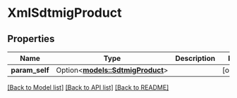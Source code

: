 # XmlSdtmigProduct

## Properties

Name | Type | Description | Notes
------------ | ------------- | ------------- | -------------
**param_self** | Option<[**models::SdtmigProduct**](SdtmigProduct.md)> |  | [optional]

[[Back to Model list]](../README.md#documentation-for-models) [[Back to API list]](../README.md#documentation-for-api-endpoints) [[Back to README]](../README.md)


